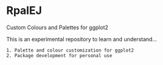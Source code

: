 # RpalEJ
Custom Colours and Palettes for ggplot2

This is an experimental repository to learn and understand...  

    1. Palette and colour customization for ggplot2  
    2. Package development for personal use  
